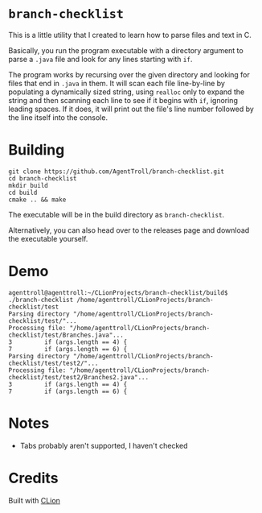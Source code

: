 # `branch-checklist`

This is a little utility that I created to learn how to parse files and text in C.

Basically, you run the program executable with a directory argument to parse a `.java` file
and look for any lines starting with `if`.

The program works by recursing over the given directory and looking for files that end in
`.java` in them. It will scan each file line-by-line by populating a dynamically sized
string, using `realloc` only to expand the string and then scanning each line to see if it
begins with `if`, ignoring leading spaces. If it does, it will print out the file's line
number followed by the line itself into the console.

# Building

``` shell
git clone https://github.com/AgentTroll/branch-checklist.git
cd branch-checklist
mkdir build
cd build
cmake .. && make
```

The executable will be in the build directory as `branch-checklist`.

Alternatively, you can also head over to the releases page and download the executable yourself.

# Demo

```
agenttroll@agenttroll:~/CLionProjects/branch-checklist/build$ ./branch-checklist /home/agenttroll/CLionProjects/branch-checklist/test
Parsing directory "/home/agenttroll/CLionProjects/branch-checklist/test/"...
Processing file: "/home/agenttroll/CLionProjects/branch-checklist/test/Branches.java"...
3         if (args.length == 4) {
7         if (args.length == 6) {
Parsing directory "/home/agenttroll/CLionProjects/branch-checklist/test/test2/"...
Processing file: "/home/agenttroll/CLionProjects/branch-checklist/test/test2/Branches2.java"...
3         if (args.length == 4) {
7         if (args.length == 6) {
```

# Notes

- Tabs probably aren't supported, I haven't checked

# Credits

Built with [CLion](https://www.jetbrains.com/clion/)